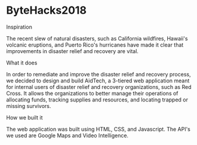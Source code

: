 # ByteHacks2018

Inspiration

The recent slew of natural disasters, such as California wildfires, Hawaii's volcanic eruptions, and Puerto Rico's hurricanes have made it clear that improvements in disaster relief and recovery are vital.

What it does

In order to remediate and improve the disaster relief and recovery process, we decided to design and build AidTech, a 3-tiered web application meant for internal users of disaster relief and recovery organizations, such as Red Cross. It allows the organizations to better manage their operations of allocating funds, tracking supplies and resources, and locating trapped or missing survivors.

How we built it

The web application was built using HTML, CSS, and Javascript. The API's we used are Google Maps and Video Intelligence.
